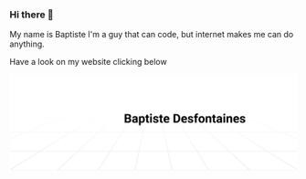 ### Hi there 👋
My name is Baptiste
I'm a guy that can code, but internet makes me can do anything.

Have a look on my website clicking below

<a href="https://baptiste.website"><img alt="See baptiste.website" src="https://github.com/baptistedftn/baptistedftn/raw/main/header.svg"/></a>
<!--
### Links
Web : https://baptistedftn.tk/



**baptistedftn/baptistedftn** is a ✨ _special_ ✨ repository because its `README.md` (this file) appears on your GitHub profile.

Here are some ideas to get you started:

- 🔭 I’m currently working on ...
- 🌱 I’m currently learning ...
- 👯 I’m looking to collaborate on ...
- 🤔 I’m looking for help with ...
- 💬 Ask me about ...
- 📫 How to reach me: ...
- 😄 Pronouns: ...
- ⚡ Fun fact: ...
-->
